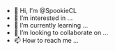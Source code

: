 - 👋 Hi, I’m @SpookieCL
- 👀 I’m interested in ...
- 🌱 I’m currently learning ...
- 💞️ I’m looking to collaborate on ...
- 📫 How to reach me ...

<!---
SpookieCL/SpookieCL is a ✨ special ✨ repository because its `README.md` (this file) appears on your GitHub profile.
You can click the Preview link to take a look at your changes.
--->
